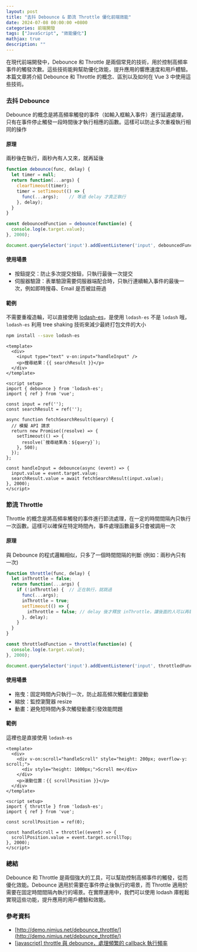```yaml
---
layout: post
title: "去抖 Debounce & 節流 Throttle 優化前端效能"
date: 2024-07-08 00:00:00 +0800
categories: 前端開發
tags: ["JavaScript", "效能優化"]
mathjax: true
description: ""
---
```


在現代前端開發中，Debounce 和 Throttle 是兩個常見的技術，用於控制高頻率事件的觸發次數。這些技術能夠幫助優化效能，提升應用的響應速度和用戶體驗。本篇文章將介紹 Debounce 和 Throttle 的概念、區別以及如何在 Vue 3 中使用這些技術。

### 去抖 Debounce

Debounce 的概念是將高頻率觸發的事件（如輸入框輸入事件）進行延遲處理，只有在事件停止觸發一段時間後才執行相應的函數。這樣可以防止多次重複執行相同的操作

#### 原理

兩秒後在執行，兩秒內有人又來，就再延後

```js
function debounce(func, delay) {
  let timer = null;
  return function(...args) {
    clearTimeout(timer);
    timer = setTimeout(() => {
      func(...args);    // 等過 delay 才真正執行
    }, delay);
  }
}

const debouncedFunction = debounce(function(e) {
  console.log(e.target.value);
}, 2000);

document.querySelector('input').addEventListener('input', debouncedFunction);
```

#### 使用場景

- 按鈕提交：防止多次提交按鈕，只執行最後一次提交
- 伺服器驗證：表單驗證需要伺服器端配合時，只執行連續輸入事件的最後一次，例如即時搜尋、Email 是否被註冊過

#### 範例

不需要重複造輪，可以直接使用 [lodash-es](https://lodash.com/docs/4.17.15)，是使用 `lodash-es` 不是 `lodash` 哦，`lodash-es` 利用 tree shaking 技術來減少最終打包文件的大小

```bash
npm install --save lodash-es
```

```vue
<template>
  <div>
    <input type="text" v-on:input="handleInput" />
    <p>搜尋結果：{{ searchResult }}</p>
  </div>
</template>

<script setup>
import { debounce } from 'lodash-es';
import { ref } from 'vue';

const input = ref('');
const searchResult = ref('');

async function fetchSearchResult(query) {
  // 模擬 API 請求
  return new Promise((resolve) => {
    setTimeout(() => {
      resolve(`搜尋結果為：${query}`);
    }, 500);
  });
};

const handleInput = debounce(async (event) => {
  input.value = event.target.value;
  searchResult.value = await fetchSearchResult(input.value);
}, 2000);
</script>
```

### 節流 Throttle

Throttle 的概念是將高頻率觸發的事件進行節流處理，在一定的時間間隔內只執行一次函數。這樣可以確保在特定時間內，事件處理函數最多只會被調用一次

#### 原理

與 Debounce 的程式邏輯相似，只多了一個時間間隔的判斷 (例如：兩秒內只有一次)

```js
function throttle(func, delay) {
  let inThrottle = false;
  return function(...args) {
    if (!inThrottle) {  // 正在執行，就跳過
      func(...args);
      inThrottle = true;
      setTimeout(() => {
        inThrottle = false; // delay 後才釋放 inThrottle，讓後面的人可以再執行
      }, delay);
    }
  }
}

const throttledFunction = throttle(function(e) {
  console.log(e.target.value);
}, 2000);

document.querySelector('input').addEventListener('input', throttledFunction);
```

#### 使用場景

- 拖曳：固定時間內只執行一次，防止超高頻次觸動位置變動
- 縮放：監控瀏覽器 resize
- 動畫：避免短時間內多次觸發動畫引發效能問題

#### 範例

這裡也是直接使用 `lodash-es`

```vue
<template>
  <div>
    <div v-on:scroll="handleScroll" style="height: 200px; overflow-y: scroll;">
      <div style="height: 1000px;">Scroll me</div>
    </div>
    <p>滾動位置：{{ scrollPosition }}</p>
  </div>
</template>

<script setup>
import { throttle } from 'lodash-es';
import { ref } from 'vue';

const scrollPosition = ref(0);

const handleScroll = throttle((event) => {
  scrollPosition.value = event.target.scrollTop;
}, 2000);
</script>
```

### 總結

Debounce 和 Throttle 是兩個強大的工具，可以幫助控制高頻事件的觸發，從而優化效能。Debounce 適用於需要在事件停止後執行的場景，而 Throttle 適用於需要在固定時間間隔內執行的場景。在實際運用中，我們可以使用 lodash 庫輕鬆實現這些功能，提升應用的用戶體驗和效能。


### 參考資料

- [http://demo.nimius.net/debounce_throttle/](http://demo.nimius.net/debounce_throttle/)
- [[javascript] throttle 與 debounce，處理頻繁的 callback 執行頻率](https://blog.camel2243.com/2017/06/05/javascript-throttle-%E8%88%87-debounce%EF%BC%8C%E8%99%95%E7%90%86%E9%A0%BB%E7%B9%81%E7%9A%84-callback-%E5%9F%B7%E8%A1%8C%E9%A0%BB%E7%8E%87/)
